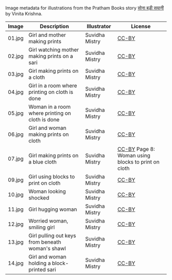 Image metadata for illustrations from the Pratham Books story [सोना बड़ी सयानी](https://storyweaver.org.in/stories/943-sona-badi-sayani) by Vinita Krishna.

Image | Description | Illustrator | License
----- | ----------- | ----------- | -------
01.jpg | Girl and mother making prints | Suvidha Mistry | [CC-BY](https://creativecommons.org/licenses/by/4.0/)
02.jpg | Girl watching mother making prints on a sari | Suvidha Mistry | [CC-BY](https://creativecommons.org/licenses/by/4.0/)
03.jpg | Girl making prints on a cloth | Suvidha Mistry | [CC-BY](https://creativecommons.org/licenses/by/4.0/)
04.jpg | Girl in a room where printing on cloth is done | Suvidha Mistry | [CC-BY](https://creativecommons.org/licenses/by/4.0/)
05.jpg | Woman in a room where printing on cloth is done | Suvidha Mistry | [CC-BY](https://creativecommons.org/licenses/by/4.0/)
06.jpg | Girl and woman making prints on cloth  | Suvidha Mistry | [CC-BY](https://creativecommons.org/licenses/by/4.0/)
07.jpg | Girl making prints on a blue cloth | Suvidha Mistry | [CC-BY](https://creativecommons.org/licenses/by/4.0/) Page 8: Woman using blocks to print on cloth | Suvidha Mistry | [CC-BY](https://creativecommons.org/licenses/by/4.0/)
09.jpg | Girl using blocks to print on cloth | Suvidha Mistry | [CC-BY](https://creativecommons.org/licenses/by/4.0/)
10.jpg | Woman looking shocked  | Suvidha Mistry | [CC-BY](https://creativecommons.org/licenses/by/4.0/)
11.jpg | Girl hugging woman | Suvidha Mistry | [CC-BY](https://creativecommons.org/licenses/by/4.0/)
12.jpg | Worried woman, smiling girl | Suvidha Mistry | [CC-BY](https://creativecommons.org/licenses/by/4.0/)
13.jpg | Girl pulling out keys from beneath woman's shawl | Suvidha Mistry | [CC-BY](https://creativecommons.org/licenses/by/4.0/)
14.jpg | Girl and woman holding a block-printed sari  | Suvidha Mistry | [CC-BY](https://creativecommons.org/licenses/by/4.0/)